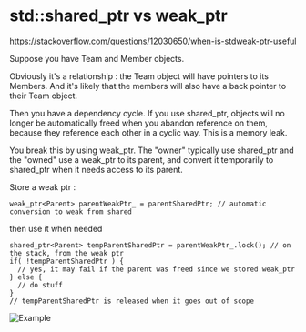 # std::shared_ptr vs weak_ptr
https://stackoverflow.com/questions/12030650/when-is-stdweak-ptr-useful

Suppose you have Team and Member objects.

Obviously it's a relationship : the Team object will have pointers to its Members. And it's likely that the members will also have a 
back pointer to their Team object.

Then you have a dependency cycle. If you use shared_ptr, objects will no longer be automatically freed when you abandon reference on them, 
because they reference each other in a cyclic way. This is a memory leak.

You break this by using weak_ptr. The "owner" typically use shared_ptr and the "owned" use a weak_ptr to its parent, and convert it 
temporarily to shared_ptr when it needs access to its parent.

Store a weak ptr :
```
weak_ptr<Parent> parentWeakPtr_ = parentSharedPtr; // automatic conversion to weak from shared
```
then use it when needed
```
shared_ptr<Parent> tempParentSharedPtr = parentWeakPtr_.lock(); // on the stack, from the weak ptr
if( !tempParentSharedPtr ) {
  // yes, it may fail if the parent was freed since we stored weak_ptr
} else {
  // do stuff
}
// tempParentSharedPtr is released when it goes out of scope
```
  
![Example](https://i.stack.imgur.com/iKXVO.png)
